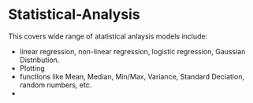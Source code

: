 # Statistical-Analysis
This covers wide range of atatistical anlaysis models include: 
+ linear regression, non-linear regression, logistic regression, Gaussian Distribution.
+ Plotting
+ functions like Mean, Median, Min/Max, Variance, Standard Deciation, random numbers, etc.  
+ 
